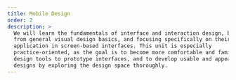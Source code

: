 ```yaml
---
title: Mobile Design
order: 2
description: >
  We will learn the fundamentals of interface and interaction design, borrowing
  from general visual design basics, and focusing specifically on their
  application in screen-based interfaces. This unit is especially
  practice-oriented, as the goal is to become more comfortable and familiar with
  design tools to prototype interfaces, and to develop usable and appealing
  designs by exploring the design space thoroughly.
---
```


